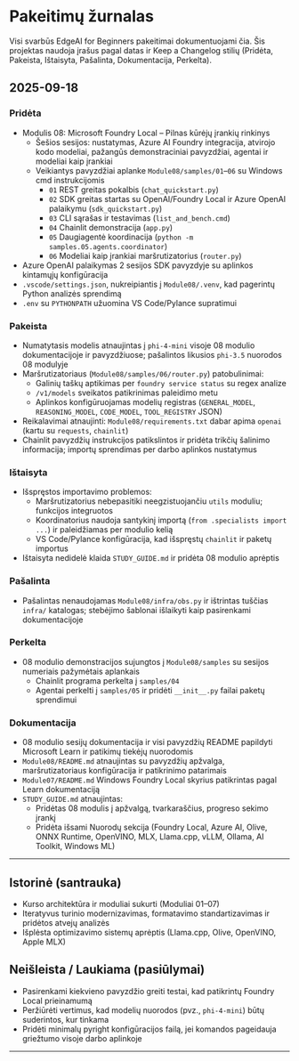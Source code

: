 <!--
CO_OP_TRANSLATOR_METADATA:
{
  "original_hash": "b02a49f9b47dc500f1b4791c01bb9501",
  "translation_date": "2025-09-23T00:46:32+00:00",
  "source_file": "CHANGELOG.md",
  "language_code": "lt"
}
-->
# Pakeitimų žurnalas

Visi svarbūs EdgeAI for Beginners pakeitimai dokumentuojami čia. Šis projektas naudoja įrašus pagal datas ir Keep a Changelog stilių (Pridėta, Pakeista, Ištaisyta, Pašalinta, Dokumentacija, Perkelta).

## 2025-09-18

### Pridėta
- Modulis 08: Microsoft Foundry Local – Pilnas kūrėjų įrankių rinkinys
  - Šešios sesijos: nustatymas, Azure AI Foundry integracija, atvirojo kodo modeliai, pažangūs demonstraciniai pavyzdžiai, agentai ir modeliai kaip įrankiai
  - Veikiantys pavyzdžiai aplanke `Module08/samples/01`–`06` su Windows cmd instrukcijomis
    - `01` REST greitas pokalbis (`chat_quickstart.py`)
    - `02` SDK greitas startas su OpenAI/Foundry Local ir Azure OpenAI palaikymu (`sdk_quickstart.py`)
    - `03` CLI sąrašas ir testavimas (`list_and_bench.cmd`)
    - `04` Chainlit demonstracija (`app.py`)
    - `05` Daugiagentė koordinacija (`python -m samples.05.agents.coordinator`)
    - `06` Modeliai kaip įrankiai maršrutizatorius (`router.py`)
- Azure OpenAI palaikymas 2 sesijos SDK pavyzdyje su aplinkos kintamųjų konfigūracija
- `.vscode/settings.json`, nukreipiantis į `Module08/.venv`, kad pagerintų Python analizės sprendimą
- `.env` su `PYTHONPATH` užuomina VS Code/Pylance supratimui

### Pakeista
- Numatytasis modelis atnaujintas į `phi-4-mini` visoje 08 modulio dokumentacijoje ir pavyzdžiuose; pašalintos likusios `phi-3.5` nuorodos 08 modulyje
- Maršrutizatoriaus (`Module08/samples/06/router.py`) patobulinimai:
  - Galinių taškų aptikimas per `foundry service status` su regex analize
  - `/v1/models` sveikatos patikrinimas paleidimo metu
  - Aplinkos konfigūruojamas modelių registras (`GENERAL_MODEL`, `REASONING_MODEL`, `CODE_MODEL`, `TOOL_REGISTRY` JSON)
- Reikalavimai atnaujinti: `Module08/requirements.txt` dabar apima `openai` (kartu su `requests`, `chainlit`)
- Chainlit pavyzdžių instrukcijos patikslintos ir pridėta trikčių šalinimo informacija; importų sprendimas per darbo aplinkos nustatymus

### Ištaisyta
- Išspręstos importavimo problemos:
  - Maršrutizatorius nebepasitiki neegzistuojančiu `utils` moduliu; funkcijos integruotos
  - Koordinatorius naudoja santykinį importą (`from .specialists import ...`) ir paleidžiamas per modulio kelią
  - VS Code/Pylance konfigūracija, kad išspręstų `chainlit` ir paketų importus
- Ištaisyta nedidelė klaida `STUDY_GUIDE.md` ir pridėta 08 modulio aprėptis

### Pašalinta
- Pašalintas nenaudojamas `Module08/infra/obs.py` ir ištrintas tuščias `infra/` katalogas; stebėjimo šablonai išlaikyti kaip pasirenkami dokumentacijoje

### Perkelta
- 08 modulio demonstracijos sujungtos į `Module08/samples` su sesijos numeriais pažymėtais aplankais
  - Chainlit programa perkelta į `samples/04`
  - Agentai perkelti į `samples/05` ir pridėti `__init__.py` failai paketų sprendimui

### Dokumentacija
- 08 modulio sesijų dokumentacija ir visi pavyzdžių README papildyti Microsoft Learn ir patikimų tiekėjų nuorodomis
- `Module08/README.md` atnaujintas su pavyzdžių apžvalga, maršrutizatoriaus konfigūracija ir patikrinimo patarimais
- `Module07/README.md` Windows Foundry Local skyrius patikrintas pagal Learn dokumentaciją
- `STUDY_GUIDE.md` atnaujintas:
  - Pridėtas 08 modulis į apžvalgą, tvarkaraščius, progreso sekimo įrankį
  - Pridėta išsami Nuorodų sekcija (Foundry Local, Azure AI, Olive, ONNX Runtime, OpenVINO, MLX, Llama.cpp, vLLM, Ollama, AI Toolkit, Windows ML)

---

## Istorinė (santrauka)
- Kurso architektūra ir moduliai sukurti (Moduliai 01–07)
- Iteratyvus turinio modernizavimas, formatavimo standartizavimas ir pridėtos atvejų analizės
- Išplėsta optimizavimo sistemų aprėptis (Llama.cpp, Olive, OpenVINO, Apple MLX)

## Neišleista / Laukiama (pasiūlymai)
- Pasirenkami kiekvieno pavyzdžio greiti testai, kad patikrintų Foundry Local prieinamumą
- Peržiūrėti vertimus, kad modelių nuorodos (pvz., `phi-4-mini`) būtų suderintos, kur tinkama
- Pridėti minimalų pyright konfigūracijos failą, jei komandos pageidauja griežtumo visoje darbo aplinkoje

---

